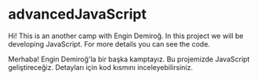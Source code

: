 # advancedJavaScript
Hi!
This is an another camp with Engin Demiroğ. In this project we will be developing JavaScript. For more details you can see the code.

Merhaba!
Engin Demiroğ'la bir başka kamptayız. Bu projemizde JavaScript geliştireceğiz. Detayları için kod kısmını inceleyebilirsiniz.

